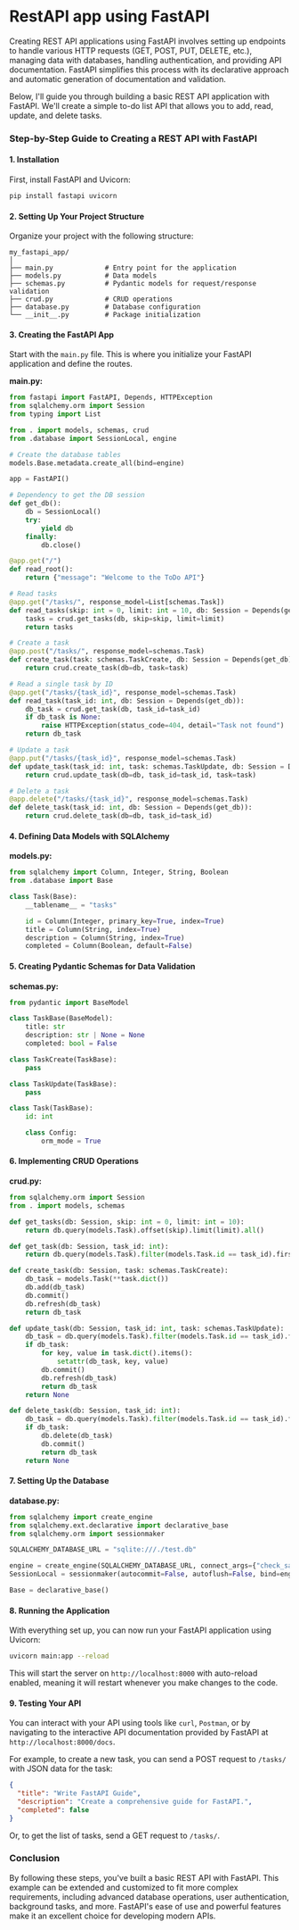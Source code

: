 # RestAPI app using FastAPI

Creating REST API applications using FastAPI involves setting up endpoints to handle various HTTP requests (GET, POST, PUT, DELETE, etc.), managing data with databases, handling authentication, and providing API documentation. FastAPI simplifies this process with its declarative approach and automatic generation of documentation and validation.

Below, I'll guide you through building a basic REST API application with FastAPI. We'll create a simple to-do list API that allows you to add, read, update, and delete tasks.

### Step-by-Step Guide to Creating a REST API with FastAPI

#### 1. Installation

First, install FastAPI and Uvicorn:

```bash
pip install fastapi uvicorn
```

#### 2. Setting Up Your Project Structure

Organize your project with the following structure:

```
my_fastapi_app/
│
├── main.py             # Entry point for the application
├── models.py           # Data models
├── schemas.py          # Pydantic models for request/response validation
├── crud.py             # CRUD operations
├── database.py         # Database configuration
└── __init__.py         # Package initialization
```

#### 3. Creating the FastAPI App

Start with the `main.py` file. This is where you initialize your FastAPI application and define the routes.

**main.py:**

```python
from fastapi import FastAPI, Depends, HTTPException
from sqlalchemy.orm import Session
from typing import List

from . import models, schemas, crud
from .database import SessionLocal, engine

# Create the database tables
models.Base.metadata.create_all(bind=engine)

app = FastAPI()

# Dependency to get the DB session
def get_db():
    db = SessionLocal()
    try:
        yield db
    finally:
        db.close()

@app.get("/")
def read_root():
    return {"message": "Welcome to the ToDo API"}

# Read tasks
@app.get("/tasks/", response_model=List[schemas.Task])
def read_tasks(skip: int = 0, limit: int = 10, db: Session = Depends(get_db)):
    tasks = crud.get_tasks(db, skip=skip, limit=limit)
    return tasks

# Create a task
@app.post("/tasks/", response_model=schemas.Task)
def create_task(task: schemas.TaskCreate, db: Session = Depends(get_db)):
    return crud.create_task(db=db, task=task)

# Read a single task by ID
@app.get("/tasks/{task_id}", response_model=schemas.Task)
def read_task(task_id: int, db: Session = Depends(get_db)):
    db_task = crud.get_task(db, task_id=task_id)
    if db_task is None:
        raise HTTPException(status_code=404, detail="Task not found")
    return db_task

# Update a task
@app.put("/tasks/{task_id}", response_model=schemas.Task)
def update_task(task_id: int, task: schemas.TaskUpdate, db: Session = Depends(get_db)):
    return crud.update_task(db=db, task_id=task_id, task=task)

# Delete a task
@app.delete("/tasks/{task_id}", response_model=schemas.Task)
def delete_task(task_id: int, db: Session = Depends(get_db)):
    return crud.delete_task(db=db, task_id=task_id)
```

#### 4. Defining Data Models with SQLAlchemy

**models.py:**

```python
from sqlalchemy import Column, Integer, String, Boolean
from .database import Base

class Task(Base):
    __tablename__ = "tasks"

    id = Column(Integer, primary_key=True, index=True)
    title = Column(String, index=True)
    description = Column(String, index=True)
    completed = Column(Boolean, default=False)
```

#### 5. Creating Pydantic Schemas for Data Validation

**schemas.py:**

```python
from pydantic import BaseModel

class TaskBase(BaseModel):
    title: str
    description: str | None = None
    completed: bool = False

class TaskCreate(TaskBase):
    pass

class TaskUpdate(TaskBase):
    pass

class Task(TaskBase):
    id: int

    class Config:
        orm_mode = True
```

#### 6. Implementing CRUD Operations

**crud.py:**

```python
from sqlalchemy.orm import Session
from . import models, schemas

def get_tasks(db: Session, skip: int = 0, limit: int = 10):
    return db.query(models.Task).offset(skip).limit(limit).all()

def get_task(db: Session, task_id: int):
    return db.query(models.Task).filter(models.Task.id == task_id).first()

def create_task(db: Session, task: schemas.TaskCreate):
    db_task = models.Task(**task.dict())
    db.add(db_task)
    db.commit()
    db.refresh(db_task)
    return db_task

def update_task(db: Session, task_id: int, task: schemas.TaskUpdate):
    db_task = db.query(models.Task).filter(models.Task.id == task_id).first()
    if db_task:
        for key, value in task.dict().items():
            setattr(db_task, key, value)
        db.commit()
        db.refresh(db_task)
        return db_task
    return None

def delete_task(db: Session, task_id: int):
    db_task = db.query(models.Task).filter(models.Task.id == task_id).first()
    if db_task:
        db.delete(db_task)
        db.commit()
        return db_task
    return None
```

#### 7. Setting Up the Database

**database.py:**

```python
from sqlalchemy import create_engine
from sqlalchemy.ext.declarative import declarative_base
from sqlalchemy.orm import sessionmaker

SQLALCHEMY_DATABASE_URL = "sqlite:///./test.db"

engine = create_engine(SQLALCHEMY_DATABASE_URL, connect_args={"check_same_thread": False})
SessionLocal = sessionmaker(autocommit=False, autoflush=False, bind=engine)

Base = declarative_base()
```

#### 8. Running the Application

With everything set up, you can now run your FastAPI application using Uvicorn:

```bash
uvicorn main:app --reload
```

This will start the server on `http://localhost:8000` with auto-reload enabled, meaning it will restart whenever you make changes to the code.

#### 9. Testing Your API

You can interact with your API using tools like `curl`, `Postman`, or by navigating to the interactive API documentation provided by FastAPI at `http://localhost:8000/docs`.

For example, to create a new task, you can send a POST request to `/tasks/` with JSON data for the task:

```json
{
  "title": "Write FastAPI Guide",
  "description": "Create a comprehensive guide for FastAPI.",
  "completed": false
}
```

Or, to get the list of tasks, send a GET request to `/tasks/`.

### Conclusion

By following these steps, you've built a basic REST API with FastAPI. This example can be extended and customized to fit more complex requirements, including advanced database operations, user authentication, background tasks, and more. FastAPI's ease of use and powerful features make it an excellent choice for developing modern APIs.
